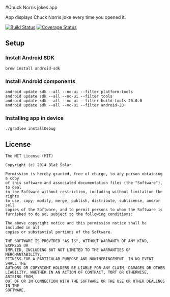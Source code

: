 #Chuck Norris jokes app

App displays Chuck Norris joke every time you opened it.

[![Build Status](https://travis-ci.org/blazsolar/chuck-norris-jokes-app.svg?branch=master)](https://travis-ci.org/blazsolar/chuck-norris-jokes-app)
[![Coverage Status](https://coveralls.io/repos/blazsolar/chuck-norris-jokes-app/badge.png)](https://coveralls.io/r/blazsolar/chuck-norris-jokes-app)

## Setup
### Install Android SDK
```
brew install android-sdk
```

### Install Android components
```
android update sdk --all --no-ui --filter platform-tools
android update sdk --all --no-ui --filter tools
android update sdk --all --no-ui --filter build-tools-20.0.0
android update sdk --all --no-ui --filter android-20
```

### Installing app in device
```
./gradlew installDebug
```

## License

    The MIT License (MIT)
    
    Copyright (c) 2014 Blaž Šolar
    
    Permission is hereby granted, free of charge, to any person obtaining a copy
    of this software and associated documentation files (the "Software"), to deal
    in the Software without restriction, including without limitation the rights
    to use, copy, modify, merge, publish, distribute, sublicense, and/or sell
    copies of the Software, and to permit persons to whom the Software is
    furnished to do so, subject to the following conditions:
    
    The above copyright notice and this permission notice shall be included in all
    copies or substantial portions of the Software.
    
    THE SOFTWARE IS PROVIDED "AS IS", WITHOUT WARRANTY OF ANY KIND, EXPRESS OR
    IMPLIED, INCLUDING BUT NOT LIMITED TO THE WARRANTIES OF MERCHANTABILITY,
    FITNESS FOR A PARTICULAR PURPOSE AND NONINFRINGEMENT. IN NO EVENT SHALL THE
    AUTHORS OR COPYRIGHT HOLDERS BE LIABLE FOR ANY CLAIM, DAMAGES OR OTHER
    LIABILITY, WHETHER IN AN ACTION OF CONTRACT, TORT OR OTHERWISE, ARISING FROM,
    OUT OF OR IN CONNECTION WITH THE SOFTWARE OR THE USE OR OTHER DEALINGS IN THE
    SOFTWARE.